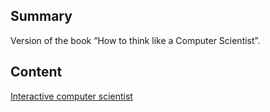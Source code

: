 ## Summary

 Version of the book “How to think like a Computer
Scientist”. 

## Content

[Interactive computer scientist](http://bit.ly/ComputerScientist)
